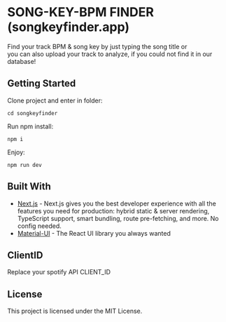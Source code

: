 # SONG-KEY-BPM FINDER (songkeyfinder.app)
      

Find your track BPM & song key by just typing the song title or<br />you can also upload your track to analyze, if you could not find it in our database!



## Getting Started

Clone project and enter in folder:

```
cd songkeyfinder
```

Run npm install:

```
npm i
```

Enjoy:

```
npm run dev
```

## Built With

- [Next.js](https://nextjs.org/) - Next.js gives you the best developer experience with all the features you need for production: hybrid static & server rendering, TypeScript support, smart bundling, route pre-fetching, and more. No config needed.
- [Material-UI](https://mui.com/) - The React UI library you always wanted


## ClientID

Replace your spotify API CLIENT_ID 


## License

This project is licensed under the MIT License.